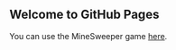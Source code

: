 ## Welcome to GitHub Pages

You can use the MineSweeper game [here](https://modestas612.github.io/minesweeper/).
